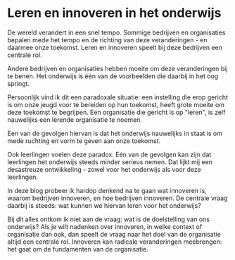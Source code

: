 # Leren en innoveren in het onderwijs

De wereld verandert in een snel tempo. Sommige bedrijven en organisaties bepalen mede het tempo en de richting van deze veranderingen - en daarmee onze toekomst. Leren en innoveren speelt bij deze bedrijven een centrale rol.

Andere bedrijven en organisaties hebben moeite om deze veranderingen bij te benen. Het onderwijs is één van de voorbeelden die daarbij in het oog springt.

Persoonlijk vind ik dit een paradoxale situatie: een instelling die erop gericht is om onze jeugd voor te bereiden op hun toekomst, heeft grote moeite om deze toekomst te begrijpen. Een organisatie die gericht is op "leren", is zelf nauwelijks een lerende organisatie te noemen.

Een van de gevolgen hiervan is dat het onderwijs nauwelijks in staat is om mede ruchting en vorm te geven aan onze toekomst.

Ook leerlingen voelen deze paradox. Eén van de gevolgen kan zijn dat leerlingen het onderwijs steeds minder serieus nemen. Dat lijkt mij een desastreuze ontwikkeling - zowel voor het onderwijs als voor deze leerlingen.

In deze blog probeer ik hardop denkend na te gaan wat innoveren is, waarom bedrijven innoveren, en hoe bedrijven innoveren. De centrale vraag daarbij is steeds: wat kunnen we hiervan leren voor het onderwijs?

Bij dit alles ontkom ik niet aan de vraag: wat is de doelstelling van ons onderwijs? Als je wilt nadenken over innoveren, in welke context of organisatie dan ook, dan speelt de vraag naar het doel van de organisatie altijd een centrale rol. Innoveren kan radicale veranderingen meebrengen: het gaat om de fundamenten van de organisatie.

